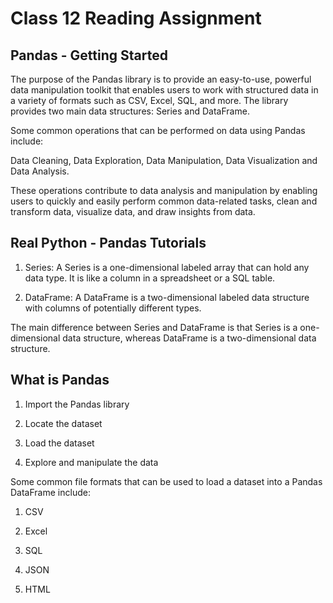 # Class 12 Reading Assignment

## Pandas - Getting Started

The purpose of the Pandas library is to provide an easy-to-use, powerful data manipulation toolkit that enables users to work with structured data in a variety of formats such as CSV, Excel, SQL, and more. The library provides two main data structures: Series and DataFrame.

Some common operations that can be performed on data using Pandas include:

Data Cleaning, Data Exploration, Data Manipulation, Data Visualization and Data Analysis.

These operations contribute to data analysis and manipulation by enabling users to quickly and easily perform common data-related tasks, clean and transform data, visualize data, and draw insights from data.

## Real Python - Pandas Tutorials

1. Series: A Series is a one-dimensional labeled array that can hold any data type. It is like a column in a spreadsheet or a SQL table.

2. DataFrame: A DataFrame is a two-dimensional labeled data structure with columns of potentially different types.

The main difference between Series and DataFrame is that Series is a one-dimensional data structure, whereas DataFrame is a two-dimensional data structure. 

## What is Pandas

1. Import the Pandas library

2. Locate the dataset

3. Load the dataset

4. Explore and manipulate the data

Some common file formats that can be used to load a dataset into a Pandas DataFrame include:

1. CSV

2. Excel

3. SQL

4. JSON

5. HTML